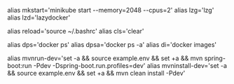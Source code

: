 alias mkstart='minikube start --memory=2048 --cpus=2'
alias lzg='lzg'
alias lzd='lazydocker'

alias reload='source ~/.bashrc'
alias cls='clear'

alias dps='docker ps'
alias dpsa='docker ps -a'
alias di='docker images'


alias mvnrun-dev='set -a && source example.env && set +a && mvn spring-boot:run -Pdev -Dspring-boot.run.profiles=dev'
alias mvninstall-dev='set -a && source example.env && set +a && mvn clean install -Pdev'
